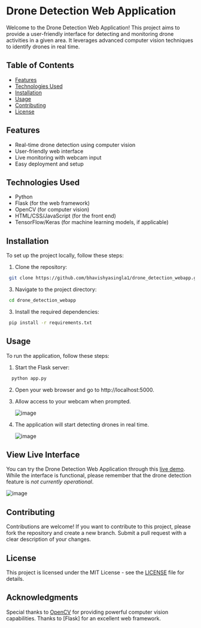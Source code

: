 # Drone Detection Web Application

Welcome to the Drone Detection Web Application! This project aims to provide a user-friendly interface for detecting and monitoring drone activities in a given area. It leverages advanced computer vision techniques to identify drones in real time.

## Table of Contents
- [Features](#features)
- [Technologies Used](#technologies-used)
- [Installation](#installation)
- [Usage](#usage)
- [Contributing](#contributing)
- [License](#license)

## Features
- Real-time drone detection using computer vision
- User-friendly web interface
- Live monitoring with webcam input
- Easy deployment and setup

## Technologies Used
- Python
- Flask (for the web framework)
- OpenCV (for computer vision)
- HTML/CSS/JavaScript (for the front end)
- TensorFlow/Keras (for machine learning models, if applicable)

## Installation
To set up the project locally, follow these steps:

1. Clone the repository:

```bash
 git clone https://github.com/bhavishyasingla1/drone_detection_webapp.git
   ```
3. Navigate to the project directory:
  ```bash
   cd drone_detection_webapp
   ```
3. Install the required dependencies:
  ```bash
   pip install -r requirements.txt
   ```
## Usage
To run the application, follow these steps:

1. Start the Flask server:
 ```bash
   python app.py
   ```
2. Open your web browser and go to http://localhost:5000.
3. Allow access to your webcam when prompted.

   ![image](https://github.com/user-attachments/assets/ebd26ee5-7ffd-49a3-a255-fd7ad9cfe82b)

5. The application will start detecting drones in real time.
   
   ![image](https://github.com/user-attachments/assets/37e5ca7c-2a58-4d8d-ab28-c120e2e61f78)


## View Live Interface
You can try the Drone Detection Web Application through this [live demo](https://drone-detection-webapp.onrender.com). While the interface is functional, please remember that the drone detection feature is *not currently operational*.

![image](https://github.com/user-attachments/assets/0c35679c-6bd5-4c82-81e3-11f7573595d8)

## Contributing
Contributions are welcome! If you want to contribute to this project, please fork the repository and create a new branch. Submit a pull request with a clear description of your changes.

## License
This project is licensed under the MIT License - see the [LICENSE](LICENSE) file for details.

## Acknowledgments
Special thanks to [OpenCV](https://opencv.org/) for providing powerful computer vision capabilities.
Thanks to [Flask] for an excellent web framework.







